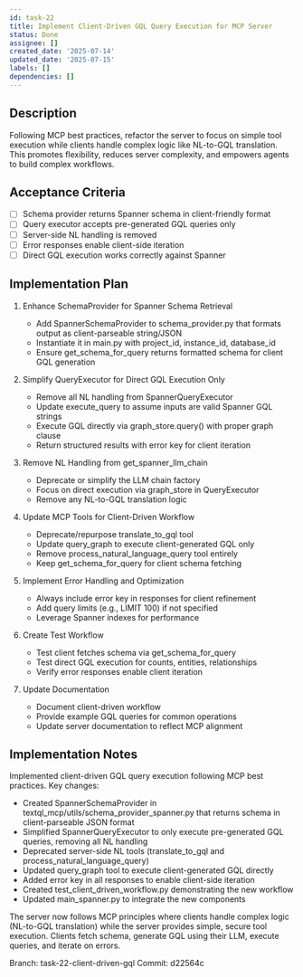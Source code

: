 ```yaml
---
id: task-22
title: Implement Client-Driven GQL Query Execution for MCP Server
status: Done
assignee: []
created_date: '2025-07-14'
updated_date: '2025-07-15'
labels: []
dependencies: []
---
```


## Description

Following MCP best practices, refactor the server to focus on simple tool execution while clients handle complex logic like NL-to-GQL translation. This promotes flexibility, reduces server complexity, and empowers agents to build complex workflows.

## Acceptance Criteria

- [ ] Schema provider returns Spanner schema in client-friendly format
- [ ] Query executor accepts pre-generated GQL queries only
- [ ] Server-side NL handling is removed
- [ ] Error responses enable client-side iteration
- [ ] Direct GQL execution works correctly against Spanner

## Implementation Plan

1. Enhance SchemaProvider for Spanner Schema Retrieval
   - Add SpannerSchemaProvider to schema_provider.py that formats output as client-parseable string/JSON
   - Instantiate it in main.py with project_id, instance_id, database_id
   - Ensure get_schema_for_query returns formatted schema for client GQL generation

2. Simplify QueryExecutor for Direct GQL Execution Only
   - Remove all NL handling from SpannerQueryExecutor
   - Update execute_query to assume inputs are valid Spanner GQL strings
   - Execute GQL directly via graph_store.query() with proper graph clause
   - Return structured results with error key for client iteration

3. Remove NL Handling from get_spanner_llm_chain
   - Deprecate or simplify the LLM chain factory
   - Focus on direct execution via graph_store in QueryExecutor
   - Remove any NL-to-GQL translation logic

4. Update MCP Tools for Client-Driven Workflow
   - Deprecate/repurpose translate_to_gql tool
   - Update query_graph to execute client-generated GQL only
   - Remove process_natural_language_query tool entirely
   - Keep get_schema_for_query for client schema fetching

5. Implement Error Handling and Optimization
   - Always include error key in responses for client refinement
   - Add query limits (e.g., LIMIT 100) if not specified
   - Leverage Spanner indexes for performance

6. Create Test Workflow
   - Test client fetches schema via get_schema_for_query
   - Test direct GQL execution for counts, entities, relationships
   - Verify error responses enable client iteration

7. Update Documentation
   - Document client-driven workflow
   - Provide example GQL queries for common operations
   - Update server documentation to reflect MCP alignment

## Implementation Notes

Implemented client-driven GQL query execution following MCP best practices. Key changes:

- Created SpannerSchemaProvider in textql_mcp/utils/schema_provider_spanner.py that returns schema in client-parseable JSON format
- Simplified SpannerQueryExecutor to only execute pre-generated GQL queries, removing all NL handling
- Deprecated server-side NL tools (translate_to_gql and process_natural_language_query)
- Updated query_graph tool to execute client-generated GQL directly
- Added error key in all responses to enable client-side iteration
- Created test_client_driven_workflow.py demonstrating the new workflow
- Updated main_spanner.py to integrate the new components

The server now follows MCP principles where clients handle complex logic (NL-to-GQL translation) while the server provides simple, secure tool execution. Clients fetch schema, generate GQL using their LLM, execute queries, and iterate on errors.

Branch: task-22-client-driven-gql
Commit: d22564c
